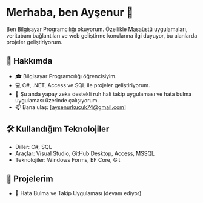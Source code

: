 # Merhaba, ben Ayşenur 👋

Ben Bilgisayar Programcılığı okuyorum. Özellikle Masaüstü uygulamaları, veritabanı bağlantıları ve web geliştirme konularına ilgi duyuyor, bu alanlarda projeler geliştiriyorum.

## 🚀 Hakkımda

- 🎓 Bilgisayar Programcılığı öğrencisiyim.
- 💻 C#, .NET, Access ve SQL ile projeler geliştiriyorum.
- 🌱 Şu anda yapay zeka destekli ruh hali takip uygulaması ve hata bulma uygulaması üzerinde çalışıyorum.
- 📫 Bana ulaş: [aysenurkucuk74@gmail.com] 

## 🛠️ Kullandığım Teknolojiler

- Diller: C#, SQL
- Araçlar: Visual Studio, GitHub Desktop, Access, MSSQL
- Teknolojiler: Windows Forms, EF Core, Git

## 📂 Projelerim

- 🐞 Hata Bulma ve Takip Uygulaması (devam ediyor)
